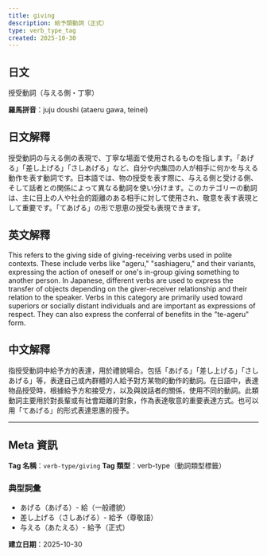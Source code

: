 ```yaml
---
title: giving
description: 給予類動詞（正式）
type: verb_type_tag
created: 2025-10-30
---
```


## 日文
授受動詞（与える側・丁寧）

**羅馬拼音**：juju doushi (ataeru gawa, teinei)

## 日文解釋
授受動詞の与える側の表現で、丁寧な場面で使用されるものを指します。「あげる」「差し上げる」「さしあげる」など、自分や内集団の人が相手に何かを与える動作を表す動詞です。日本語では、物の授受を表す際に、与える側と受ける側、そして話者との関係によって異なる動詞を使い分けます。このカテゴリーの動詞は、主に目上の人や社会的距離のある相手に対して使用され、敬意を表す表現として重要です。「てあげる」の形で恩恵の授受も表現できます。

## 英文解釋
This refers to the giving side of giving-receiving verbs used in polite contexts. These include verbs like "ageru," "sashiageru," and their variants, expressing the action of oneself or one's in-group giving something to another person. In Japanese, different verbs are used to express the transfer of objects depending on the giver-receiver relationship and their relation to the speaker. Verbs in this category are primarily used toward superiors or socially distant individuals and are important as expressions of respect. They can also express the conferral of benefits in the "te-ageru" form.

## 中文解釋
指授受動詞中給予方的表達，用於禮貌場合。包括「あげる」「差し上げる」「さしあげる」等，表達自己或內群體的人給予對方某物的動作的動詞。在日語中，表達物品授受時，根據給予方和接受方，以及與說話者的關係，使用不同的動詞。此類動詞主要用於對長輩或有社會距離的對象，作為表達敬意的重要表達方式。也可以用「てあげる」的形式表達恩惠的授予。

---

## Meta 資訊

**Tag 名稱**：`verb-type/giving`
**Tag 類型**：verb-type（動詞類型標籤）

### 典型詞彙
- あげる（あげる）- 給（一般禮貌）
- 差し上げる（さしあげる）- 給予（尊敬語）
- 与える（あたえる）- 給予（正式）

**建立日期**：2025-10-30

